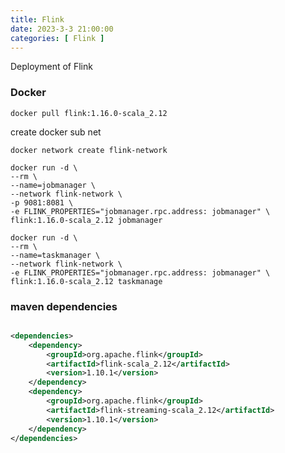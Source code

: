 ```yaml
---
title: Flink
date: 2023-3-3 21:00:00
categories: [ Flink ]
---
```


Deployment of Flink

<!-- more -->

### Docker

```shell
docker pull flink:1.16.0-scala_2.12
```

create docker sub net

```shell
docker network create flink-network
```

```shell
docker run -d \
--rm \
--name=jobmanager \
--network flink-network \
-p 9081:8081 \
-e FLINK_PROPERTIES="jobmanager.rpc.address: jobmanager" \
flink:1.16.0-scala_2.12 jobmanager

docker run -d \
--rm \
--name=taskmanager \
--network flink-network \
-e FLINK_PROPERTIES="jobmanager.rpc.address: jobmanager" \
flink:1.16.0-scala_2.12 taskmanage
```

### maven dependencies

```xml

<dependencies>
    <dependency>
        <groupId>org.apache.flink</groupId>
        <artifactId>flink-scala_2.12</artifactId>
        <version>1.10.1</version>
    </dependency>
    <dependency>
        <groupId>org.apache.flink</groupId>
        <artifactId>flink-streaming-scala_2.12</artifactId>
        <version>1.10.1</version>
    </dependency>
</dependencies>
```
